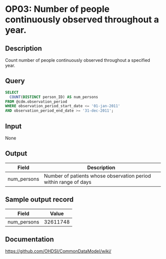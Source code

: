 <!---
Group:observation period
Name:OP03 Number of people continuously observed throughout a year.
Author:Patrick Ryan
CDM Version: 5.3
-->

# OP03: Number of people continuously observed throughout a year.

## Description
Count number of people continuously observed throughout a specified year.

## Query
```sql
SELECT 
  COUNT(DISTINCT person_ID) AS num_persons
FROM @cdm.observation_period
WHERE observation_period_start_date <= '01-jan-2011'
AND observation_period_end_date >= '31-dec-2011';
```

## Input

None

## Output

|  Field |  Description |
| ---    | ---          |
| num_persons |  Number of patients whose observation period within range of days |

## Sample output record

|  Field      |  Value    |
| ---         | ---       |
| num_persons |  32611748 |



## Documentation
https://github.com/OHDSI/CommonDataModel/wiki/
